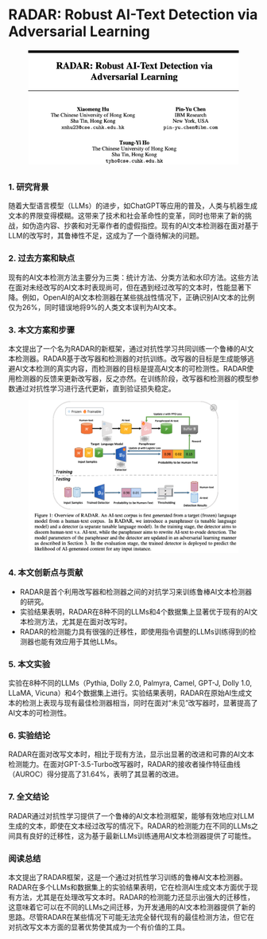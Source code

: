 # RADAR: Robust AI-Text Detection via Adversarial Learning

<figure><img src="../.gitbook/assets/image (8) (1) (1) (1) (1) (1) (1) (1) (1) (1) (1) (1) (1).png" alt=""><figcaption></figcaption></figure>

##

### 1. 研究背景

随着大型语言模型（LLMs）的进步，如ChatGPT等应用的普及，人类与机器生成文本的界限变得模糊。这带来了技术和社会革命性的变革，同时也带来了新的挑战，如伪造内容、抄袭和对无辜作者的虚假指控。现有的AI文本检测器在面对基于LLM的改写时，其鲁棒性不足，这成为了一个亟待解决的问题。

### 2. 过去方案和缺点

现有的AI文本检测方法主要分为三类：统计方法、分类方法和水印方法。这些方法在面对未经改写的AI文本时表现尚可，但在遇到经过改写的文本时，性能显著下降。例如，OpenAI的AI文本检测器在某些挑战性情况下，正确识别AI文本的比例仅为26%，同时错误地将9%的人类文本误判为AI文本。

### 3. 本文方案和步骤

本文提出了一个名为RADAR的新框架，通过对抗性学习共同训练一个鲁棒的AI文本检测器。RADAR基于改写器和检测器的对抗训练。改写器的目标是生成能够逃避AI文本检测的真实内容，而检测器的目标是提高AI文本的可检测性。RADAR使用检测器的反馈来更新改写器，反之亦然。在训练阶段，改写器和检测器的模型参数通过对抗性学习进行迭代更新，直到验证损失稳定。

<figure><img src="../.gitbook/assets/image (1) (1) (1) (1) (1) (1) (1) (1) (1) (1) (1) (1) (1) (1) (1) (1) (1) (1) (1) (1) (1) (1) (1) (1) (1) (1) (1) (1) (1) (1) (1) (1) (1) (1) (1) (1) (1) (1) (1) (1) (1) (1) (1) (1) (1) (1) (1) (1).png" alt=""><figcaption></figcaption></figure>

### 4. 本文创新点与贡献

* RADAR是首个利用改写器和检测器之间的对抗学习来训练鲁棒AI文本检测器的研究。
* 实验结果表明，RADAR在8种不同的LLMs和4个数据集上显著优于现有的AI文本检测方法，尤其是在面对改写时。
* RADAR的检测能力具有很强的迁移性，即使用指令调整的LLMs训练得到的检测器也能有效应用于其他LLMs。

### 5. 本文实验

实验在8种不同的LLMs（Pythia, Dolly 2.0, Palmyra, Camel, GPT-J, Dolly 1.0, LLaMA, Vicuna）和4个数据集上进行。实验结果表明，RADAR在原始AI生成文本的检测上表现与现有最佳检测器相当，同时在面对“未见”改写器时，显著提高了AI文本的可检测性。

### 6. 实验结论

RADAR在面对改写文本时，相比于现有方法，显示出显著的改进和可靠的AI文本检测能力。在面对GPT-3.5-Turbo改写器时，RADAR的接收者操作特征曲线（AUROC）得分提高了31.64%，表明了其显著的改进。

### 7. 全文结论

RADAR通过对抗性学习提供了一个鲁棒的AI文本检测框架，能够有效地应对LLM生成的文本，即使在文本经过改写的情况下。RADAR的检测能力在不同的LLMs之间具有良好的迁移性，这为基于最新LLMs训练通用AI文本检测器提供了可能性。

### 阅读总结

本文提出了RADAR框架，这是一个通过对抗性学习训练的鲁棒AI文本检测器。RADAR在多个LLMs和数据集上的实验结果表明，它在检测AI生成文本方面优于现有方法，尤其是在处理改写文本时。RADAR的检测能力还显示出强大的迁移性，这意味着它可以在不同的LLMs之间迁移，为开发通用的AI文本检测器提供了新的思路。尽管RADAR在某些情况下可能无法完全替代现有的最佳检测方法，但它在对抗改写文本方面的显著优势使其成为一个有价值的工具。
